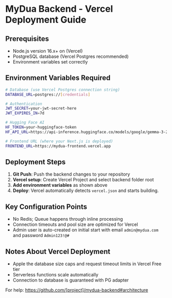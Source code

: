 # MyDua Backend - Vercel Deployment Guide

## Prerequisites
- Node.js version 16.x+ on (Vercel)
- PostgreSQL database (Vercel Postgres recommended)
- Environment variables set correctly

## Environment Variables Required
```bash
# Database (use Vercel Postgres connection string)
DATABASE_URL=postgres://[credentials]

# Authentication
JWT_SECRET=your-jwt-secret-here
JWT_EXPIRES_IN=7d

# Hugging Face AI
HF_TOKEN=your-huggingface-token
HF_API_URL=https://api-inference.huggingface.co/models/google/gemma-3-27b-it

# Frontend URL (where your Next.js is deployed)
FRONTEND_URL=https://mydua-frontend.vercel.app
```

## Deployment Steps
1. **Git Push**: Push the backend changes to your repository
2. **Vercel setup**: Create Vercel Project and select backend folder root
3. **Add environment variables** as shown above
4. **Deploy**: Vercel automatically detects `vercel.json` and starts building.

## Key Configuration Points
- No Redis; Queue happens through inline processing
- Connection timeouts and pool size are optimized for Vercel
- Admin user is auto-created on initial start with email `admin@mydua.com` and password `Admin123!@#`

## Notes About Vercel Deployment
- Apple the database size caps and request timeout limits in Vercel Free tier
- Serverless functions scale automatically 
- Connection to database is guaranteed with PG adapter

For help: https://github.com/[project]/mydua-backend#architecture
